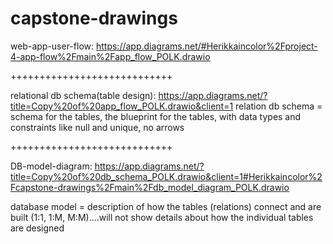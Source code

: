 # capstone-drawings

web-app-user-flow: https://app.diagrams.net/#Herikkaincolor%2Fproject-4-app-flow%2Fmain%2Fapp_flow_POLK.drawio

++++++++++++++++++++++++++++

relational db schema(table design): https://app.diagrams.net/?title=Copy%20of%20app_flow_POLK.drawio&client=1
relation db schema = schema for the tables, the blueprint for the tables, with data types and constraints like null and unique, no arrows

++++++++++++++++++++++++++++

DB-model-diagram: https://app.diagrams.net/?title=Copy%20of%20db_schema_POLK.drawio&client=1#Herikkaincolor%2Fcapstone-drawings%2Fmain%2Fdb_model_diagram_POLK.drawio

database model = description of how the tables (relations) connect and are built (1:1, 1:M, M:M)....will not show details about how the individual tables are designed
